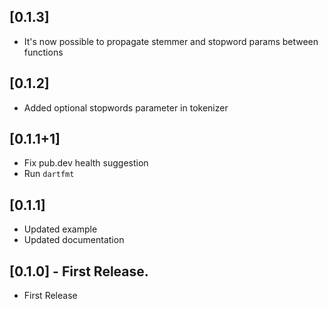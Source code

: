 ## [0.1.3]
- It's now possible to propagate stemmer and stopword params between functions

## [0.1.2]
- Added optional stopwords parameter in tokenizer

## [0.1.1+1]
- Fix pub.dev health suggestion
- Run `dartfmt`

## [0.1.1]
- Updated example
- Updated documentation

## [0.1.0] - First Release.
- First Release
